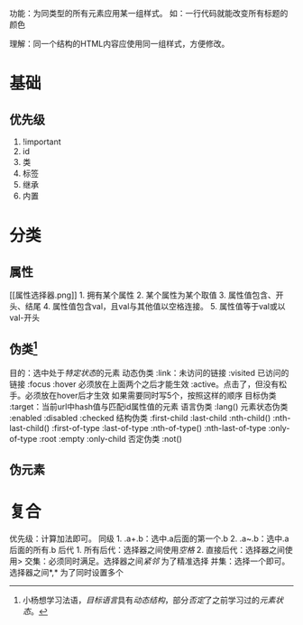功能：为同类型的所有元素应用某一组样式。
如：一行代码就能改变所有标题的颜色

理解：同一个结构的HTML内容应使用同一组样式，方便修改。

# 基础
## 优先级
1. !important
2. id
3. 类
4. 标签
5. 继承
6. 内置
# 分类
## 属性
[[属性选择器.png]] 
	1. 拥有某个属性
	2. 某个属性为某个取值
	3. 属性值包含、开头、结尾
	4. 属性值包含val，且val与其他值以空格连接。
	5. 属性值等于val或以val-开头
## 伪类[^1] 
目的：选中处于*特定状态*的元素
动态伪类
	:link：未访问的链接
	:visited 已访问的链接
	:focus 
	:hover 必须放在上面两个之后才能生效
	:active。点击了，但没有松手。必须放在hover后才生效
	如果需要同时写5个，按照这样的顺序
目标伪类
	:target：当前url中hash值与匹配id属性值的元素
语言伪类
	:lang()
元素状态伪类
	:enabled
	:disabled
	:checked
结构伪类
	:first-child
	:last-child
	:nth-child()
	:nth-last-child()
	:first-of-type
	:last-of-type
	:nth-of-type()
	:nth-last-of-type
	:only-of-type
	:root
	:empty
	:only-child
否定伪类
	:not()
## 伪元素
# 复合
优先级：计算加法即可。
同级
	1. .a+.b：选中.a后面的第一个.b
	2. .a~.b：选中.a后面的所有.b
后代
	1. 所有后代：选择器之间使用*空格* 
	2. 直接后代：选择器之间使用>
交集：必须同时满足。选择器之间*紧邻*
	为了精准选择
并集：选择一个即可。选择器之间*,* 
	为了同时设置多个

[^1]: 小杨想学习法语，*目标语言*具有*动态结构*，部分*否定*了之前学习过的*元素状态*。